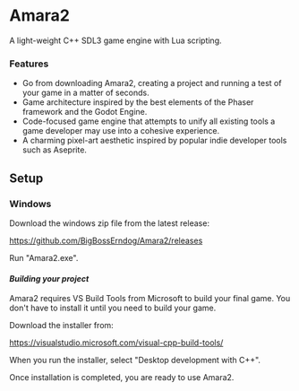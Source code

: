 # Amara2
A light-weight C++ SDL3 game engine with Lua scripting.
### Features
- Go from downloading Amara2, creating a project and running a test of your game in a matter of seconds.
- Game architecture inspired by the best elements of the Phaser framework and the Godot Engine.
- Code-focused game engine that attempts to unify all existing tools a game developer may use into a cohesive experience.
- A charming pixel-art aesthetic inspired by popular indie developer tools such as Aseprite.

## Setup
### Windows
Download the windows zip file from the latest release:

https://github.com/BigBossErndog/Amara2/releases

Run "Amara2.exe".

#### *Building your project*
Amara2 requires VS Build Tools from Microsoft to build your final game.
You don't have to install it until you need to build your game.

Download the installer from:

https://visualstudio.microsoft.com/visual-cpp-build-tools/

When you run the installer, select "Desktop development with C++".

Once installation is completed, you are ready to use Amara2.
